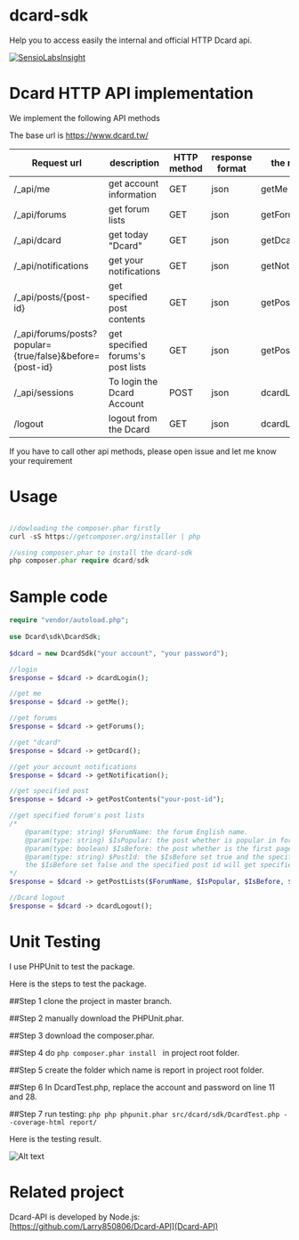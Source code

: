 # dcard-sdk
Help you to access easily the internal and official HTTP Dcard api.

[![SensioLabsInsight](https://insight.sensiolabs.com/projects/e15c18a2-6ae4-44d0-ab03-81b810f43768/big.png)](https://insight.sensiolabs.com/projects/e15c18a2-6ae4-44d0-ab03-81b810f43768)

# Dcard HTTP API implementation
We implement the following API methods

The base url is https://www.dcard.tw/
	
| Request url|description|HTTP method|response format|the method|
|-------------|-------------|-------------|------------|------------|
| /_api/me | get account  information| GET | json | getMe |
| /_api/forums | get forum lists | GET | json | getForums |
| /_api/dcard | get today "Dcard" | GET | json | getDcard |
| /_api/notifications | get your notifications | GET | json | getNotification |
| /_api/posts/{post-id} | get specified post contents  | GET | json | getPostContents |
| /_api/forums/posts?popular={true/false}&before={post-id} | get specified forums's post lists  | GET | json | getPostLists |
| /_api/sessions | To login the Dcard Account | POST | json | dcardLogin |
| /logout | logout from the Dcard | GET | json | dcardLogout |

If you have to call other api methods, please open issue and let me know your requirement

# Usage
```php

//dowloading the composer.phar firstly
curl -sS https://getcomposer.org/installer | php

//using composer.phar to install the dcard-sdk
php composer.phar require dcard/sdk
```

# Sample code
```php
require "vendor/autoload.php";
	
use Dcard\sdk\DcardSdk;
	
$dcard = new DcardSdk("your account", "your password");

//login
$response = $dcard -> dcardLogin();

//get me
$response = $dcard -> getMe();

//get forums
$response = $dcard -> getForums();

//get "dcard"
$response = $dcard -> getDcard();

//get your account notifications
$response = $dcard -> getNotification();

//get specified post
$response = $dcard -> getPostContents("your-post-id");

//get specified forum's post lists
/*
	@param(type: string) $ForumName: the forum English name.
	@param(type: string) $IsPopular: the post whether is popular in forum or not and the value is true or false. 
	@param(type: boolean) $IsBefore: the post whether is the first page or specified page.
	@param(type: string) $PostId: the $IsBefore set true and the specified post id will get specified page.
	the $IsBefore set false and the specified post id will get specified page.
*/
$response = $dcard -> getPostLists($ForumName, $IsPopular, $IsBefore, $PostId);

//Dcard logout
$response = $dcard -> dcardLogout();

```

# Unit Testing
I use PHPUnit to test the package.

Here is the steps to test the package.

##Step 1
clone the project in master branch.

##Step 2
manually download the PHPUnit.phar.

##Step 3
download the composer.phar.

##Step 4
do ```php composer.phar install ``` in project root folder.

##Step 5
create the folder which name is report in project root folder.

##Step 6
In DcardTest.php, replace the account and password on line 11 and 28.

##Step 7
run testing: ```php php phpunit.phar src/dcard/sdk/DcardTest.php --coverage-html report/```

Here is the testing result.

![Alt text](http://i.imgur.com/U8mO756.png)
	
# Related project
Dcard-API is developed by Node.js: [https://github.com/Larry850806/Dcard-API](Dcard-API)
